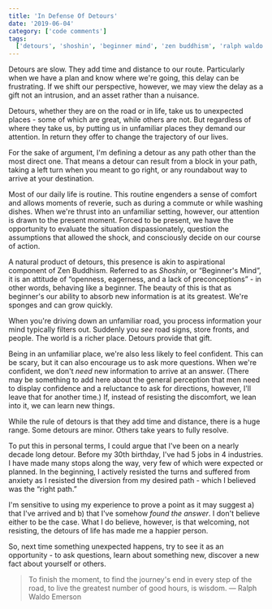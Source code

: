 ```yaml
---
title: 'In Defense Of Detours'
date: '2019-06-04'
category: ['code comments']
tags:
  ['detours', 'shoshin', 'beginner mind', 'zen buddhism', 'ralph waldo emerson']
---
```


Detours are slow. They add time and distance to our route. Particularly when we have a plan and know where we're going, this delay can be frustrating. If we shift our perspective, however, we may view the delay as a gift not an intrusion, and an asset rather than a nuisance.

Detours, whether they are on the road or in life, take us to unexpected places - some of which are great, while others are not. But regardless of where they take us, by putting us in unfamiliar places they demand our attention. In return they offer to change the trajectory of our lives.

For the sake of argument, I'm defining a detour as any path other than the most direct one. That means a detour can result from a block in your path, taking a left turn when you meant to go right, or any roundabout way to arrive at your destination.

Most of our daily life is routine. This routine engenders a sense of comfort and allows moments of reverie, such as during a commute or while washing dishes. When we're thrust into an unfamiliar setting, however, our attention is drawn to the present moment. Forced to be present, we have the opportunity to evaluate the situation dispassionately, question the assumptions that allowed the shock, and consciously decide on our course of action.

A natural product of detours, this presence is akin to aspirational component of Zen Buddhism. Referred to as _Shoshin_, or “Beginner's Mind”, it is an attitude of “openness, eagerness, and a lack of preconceptions” - in other words, behaving like a beginner. The beauty of this is that as beginner's our ability to absorb new information is at its greatest. We're sponges and can grow quickly.

When you're driving down an unfamiliar road, you process information your mind typically filters out. Suddenly you _see_ road signs, store fronts, and people. The world is a richer place. Detours provide that gift.

Being in an unfamiliar place, we're also less likely to feel confident. This can be scary, but it can also encourage us to ask more questions. When we're confident, we don't _need_ new information to arrive at an answer. (There may be something to add here about the general perception that men need to display confidence and a reluctance to ask for directions, however, I'll leave that for another time.) If, instead of resisting the discomfort, we lean into it, we can learn new things.

While the rule of detours is that they add time and distance, there is a huge range. Some detours are minor. Others take years to fully resolve.

To put this in personal terms, I could argue that I've been on a nearly decade long detour. Before my 30th birthday, I've had 5 jobs in 4 industries. I have made many stops along the way, very few of which were expected or planned. In the beginning, I actively resisted the turns and suffered from anxiety as I resisted the diversion from my desired path - which I believed was the “right path.”

I'm sensitive to using my experience to prove a point as it may suggest a) that I've arrived and b) that I've somehow _found the answer_. I don't believe either to be the case. What I do believe, however, is that welcoming, not resisting, the detours of life has made me a happier person.

So, next time something unexpected happens, try to see it as an opportunity - to ask questions, learn about something new, discover a new fact about yourself or others.

> To finish the moment, to find the journey's end in every step of the road, to live the greatest number of good hours, is wisdom.
> — Ralph Waldo Emerson
